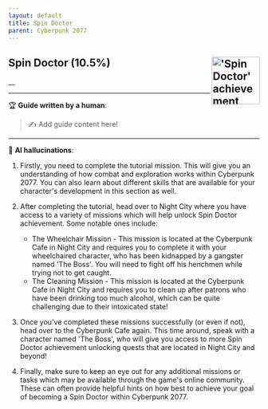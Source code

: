 ```yaml
---
layout: default
title: Spin Doctor
parent: Cyberpunk 2077
---
```


## Spin Doctor (10.5%) <img align="right" src="https://cdn.cloudflare.steamstatic.com/steamcommunity/public/images/apps/1091500/b2c92946b6ac64d267e486616ad9a55d7364b4eb.jpg" alt="'Spin Doctor' achievement icon" width="96" height="96">

__

---

:trophy: **Guide written by a human**:

> :writing_hand: Add guide content here!

---

:robot: **AI hallucinations**:

1. Firstly, you need to complete the tutorial mission. This will give you an understanding of how combat and exploration works within Cyberpunk 2077. You can also learn about different skills that are available for your character's development in this section as well.

2. After completing the tutorial, head over to Night City where you have access to a variety of missions which will help unlock Spin Doctor achievement. Some notable ones include:

   - The Wheelchair Mission - This mission is located at the Cyberpunk Cafe in Night City and requires you to complete it with your wheelchaired character, who has been kidnapped by a gangster named 'The Boss'. You will need to fight off his henchmen while trying not to get caught.
   - The Cleaning Mission - This mission is located at the Cyberpunk Cafe in Night City and requires you to clean up after patrons who have been drinking too much alcohol, which can be quite challenging due to their intoxicated state!

3. Once you've completed these missions successfully (or even if not), head over to the Cyberpunk Cafe again. This time around, speak with a character named 'The Boss', who will give you access to more Spin Doctor achievement unlocking quests that are located in Night City and beyond!
4. Finally, make sure to keep an eye out for any additional missions or tasks which may be available through the game's online community. These can often provide helpful hints on how best to achieve your goal of becoming a Spin Doctor within Cyberpunk 2077.
